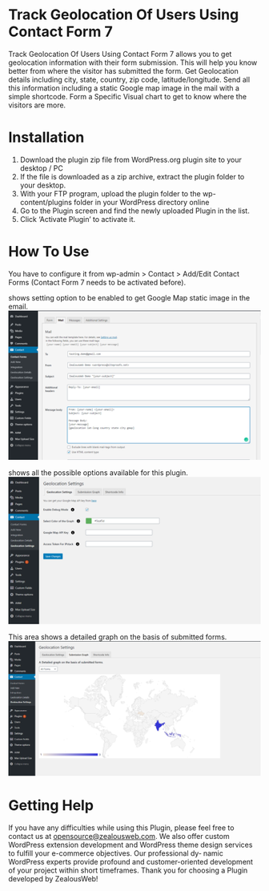 # Track Geolocation Of Users Using Contact Form 7
Track Geolocation Of Users Using Contact Form 7 allows you to get geolocation information with their form submission. This will help you know better from where the visitor has submitted the form.
Get Geolocation details including city, state, country, zip code, latitude/longitude.
Send all this information including a static Google map image in the mail with a simple shortcode.
Form a Specific Visual chart to get to know where the visitors are more.

# Installation
1. Download the plugin zip file from WordPress.org plugin site to your desktop / PC
2. If the file is downloaded as a zip archive, extract the plugin folder to your desktop.
3. With your FTP program, upload the plugin folder to the wp-content/plugins folder in your WordPress directory online
4. Go to the Plugin screen and find the newly uploaded Plugin in the list.
5. Click ‘Activate Plugin’ to activate it.

# How To Use
You have to configure it from wp-admin > Contact > Add/Edit Contact Forms (Contact Form 7 needs to be activated before).

shows setting option to be enabled to get Google Map static image in the email.
![Screenshot](resources/img/image-2.png)

shows all the possible options available for this plugin.
![Screenshot](resources/img/image-1.png)

This area shows a detailed graph on the basis of submitted forms.
![Screenshot](resources/img/image-3.png)

# Getting Help
If you have any difficulties while using this Plugin, please feel free to contact us at opensource@zealousweb.com. We also offer custom WordPress extension development and WordPress theme design services to fulfill your e-commerce objectives. Our professional dy‐ namic WordPress experts provide profound and customer-oriented development of your project within short timeframes. Thank you for choosing a Plugin developed by ZealousWeb!

